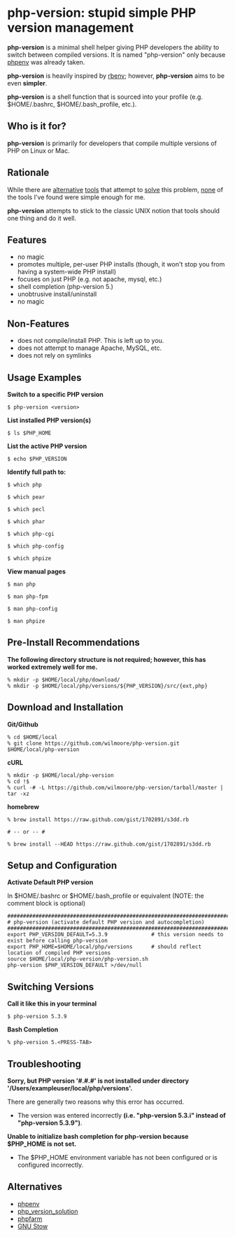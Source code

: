 php-version: stupid simple PHP version management
=================================================


**php-version** is a minimal shell helper giving PHP developers the ability to switch between compiled versions. It is
named "php-version" only because [phpenv](https://github.com/CHH/phpenv) was already taken.

**php-version** is heavily inspired by [rbenv](https://github.com/sstephenson/rbenv); however, **php-version** aims to
be even **simpler**. 

**php-version** is a shell function that is sourced into your profile (e.g. $HOME/.bashrc, $HOME/.bash_profile, etc.).


Who is it for?
---------------------------

**php-version** is primarily for developers that compile multiple versions of PHP on Linux or Mac.


Rationale
---------------------------

While there are [alternative](https://github.com/CHH/phpenv) [tools](http://sourceforge.net/p/phpfarm/wiki/Home/) that
attempt to [solve](https://github.com/convissor/php_version_solution) this problem, [none](http://www.gnu.org/s/stow/)
of the tools I've found were simple enough for me.

**php-version** attempts to stick to the classic UNIX notion that tools should one thing and do it well.


Features
---------------------------

-   no magic
-   promotes multiple, per-user PHP installs (though, it won't stop you from having a system-wide PHP install)
-   focuses on just PHP (e.g. not apache, mysql, etc.)
-   shell completion (php-version 5.<PRESS-TAB>)
-   unobtrusive install/uninstall
-   no magic


Non-Features
---------------------------

-   does not compile/install PHP. This is left up to you.
-   does not attempt to manage Apache, MySQL, etc.
-   does not rely on symlinks


Usage Examples
---------------------------

**Switch to a specific PHP version**

    $ php-version <version>

**List installed PHP version(s)**

    $ ls $PHP_HOME

**List the active PHP version**

    $ echo $PHP_VERSION

**Identify full path to:**

    $ which php

    $ which pear

    $ which pecl

    $ which phar

    $ which php-cgi

    $ which php-config

    $ which phpize

**View manual pages**

    $ man php

    $ man php-fpm

    $ man php-config

    $ man phpize


Pre-Install Recommendations
---------------------------

**The following directory structure is not required; however, this has worked extremely well for me.**

    % mkdir -p $HOME/local/php/download/
    % mkdir -p $HOME/local/php/versions/${PHP_VERSION}/src/{ext,php}


Download and Installation
---------------------------

**Git/Github**

    % cd $HOME/local
    % git clone https://github.com/wilmoore/php-version.git $HOME/local/php-version

**cURL**

    % mkdir -p $HOME/local/php-version
    % cd !$
    % curl -# -L https://github.com/wilmoore/php-version/tarball/master | tar -xz

**homebrew**

    % brew install https://raw.github.com/gist/1702891/s3dd.rb

    # -- or -- #

    % brew install --HEAD https://raw.github.com/gist/1702891/s3dd.rb


Setup and Configuration
---------------------------

**Activate Default PHP version**

In $HOME/.bashrc or $HOME/.bash_profile or equivalent (NOTE: the comment block is optional)

    ########################################################################################
    # php-version (activate default PHP version and autocompletion)
    ########################################################################################
    export PHP_VERSION_DEFAULT=5.3.9              # this version needs to exist before calling php-version
    export PHP_HOME=$HOME/local/php/versions      # should reflect location of compiled PHP versions
    source $HOME/local/php-version/php-version.sh
    php-version $PHP_VERSION_DEFAULT >/dev/null


Switching Versions
---------------------------

**Call it like this in your terminal**

    $ php-version 5.3.9

**Bash Completion**

    % php-version 5.<PRESS-TAB>


Troubleshooting
---------------------------

**Sorry, but PHP version '#.#.#' is not installed under directory '/Users/exampleuser/local/php/versions'.**

There are generally two reasons why this error has occurred.

-   The version was entered incorrectly **(i.e. "php-version 5.3.i" instead of "php-version 5.3.9")**.


**Unable to initialize bash completion for php-version because $PHP_HOME is not set.**

-   The $PHP_HOME environment variable has not been configured or is configured incorrectly.


Alternatives
---------------------------

-   [phpenv](https://github.com/CHH/phpenv)
-   [php_version_solution](https://github.com/convissor/php_version_solution)
-   [phpfarm](http://sourceforge.net/p/phpfarm/wiki/Home/)
-   [GNU Stow](http://www.gnu.org/s/stow/)

